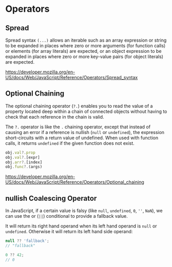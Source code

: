 # Operators

## Spread
Spread syntax `(...)` allows an iterable such as an array expression or string to be expanded in places where zero or more arguments (for function calls) or elements (for array literals) are expected, or an object expression to be expanded in places where zero or more key-value pairs (for object literals) are expected.

https://developer.mozilla.org/en-US/docs/Web/JavaScript/Reference/Operators/Spread_syntax

## Optional Chaining
The optional chaining operator (`?.`) enables you to read the value of a property located deep within a chain of connected objects without having to check that each reference in the chain is valid.

The `?.` operator is like the `.` chaining operator, except that instead of causing an error if a reference is nullish (`null` or `undefined`), the expression short-circuits with a return value of undefined. When used with function calls, it returns `undefined` if the given function does not exist.

```js
obj.val?.prop
obj.val?.[expr]
obj.arr?.[index]
obj.func?.(args)
```

https://developer.mozilla.org/en-US/docs/Web/JavaScript/Reference/Operators/Optional_chaining

## nullish Coalescing Operator

In JavaScript, if a certain value is falsy (like `null`, `undefined`, `0`, `''`, `NaN`), we can use the or (`||`) conditional to provide a fallback value.

It will return its right hand operand when its left hand operand is `null` or `undefined`. Otherwise it will return its left hand side operand:

```js
null ?? 'fallback';
// "fallback"

0 ?? 42;
// 0
```
